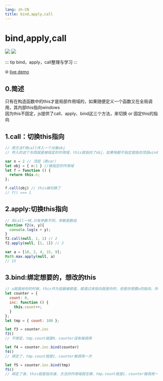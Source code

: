 ```yaml
---
lang: zh-CN
title: bind,apply,call
---
```


# bind,apply,call

![](https://img.shields.io/badge/-Typescript-9ca3af.svg?logo=typescript&style=popout-square)  ![](https://img.shields.io/badge/-Javascript-9ca3af.svg?logo=javascript&style=popout-square)



::: tip
bind，apply，call整理与学习
:::



🌐 [live demo](https://codepen.io/kensoz/pen/gOxjXqa)



## 0.简述

只有在构造函数中的this才是局部作用域的，如果随便定义一个函数又在全局调用，其内部this指向windows  
因为this不固定，js提供了call、apply、bind这三个方法，来切换 or 固定this的指向



## 1.call：切换this指向

```js
// 原方法f用call传入一个对象obj
// 传入的这个东西就是被指定的作用域，this就指向了obj，如果啥都不指定就指向顶层windows对象

var n = 2 // 顶层（用var）
let obj = { n:1 } //被指定的作用域
let f = function () {
  return this.n;
};

f.call(obj) // this被切换了
// f() === 1
```



## 2.apply:切换this指向

```js
// 和call一样,只有参数不同，参数是数组
function f2(x, y){
  console.log(x + y);
}
f2.call(null, 1, 1) // 2
f2.apply(null, [1, 1]) // 2

var a = [10, 2, 4, 15, 9];
Math.max.apply(null, a) 
// 15
```



## 3.bind:绑定想要的，想改的this

```js
// a赋值给你的时候，this作为容器被赋值，赋值过来指向就是你的，但是你想要a的指向，所以需要把a的指向给绑定过来
let counter = {
  count: 0,
  inc: function () {
    this.count++;
  }
};
let tmp = { count: 100 };

let f3 = counter.inc 
f3() 
// 不绑定，tmp.count就是0，counter没有被调用

let f4 = counter.inc.bind(counter)
f4() 
// 绑定了，tmp.count就是1，counter被调用一次

let f5 = counter.inc.bind(tmp)
f5() 
// 绑定了谁，this就是指向谁，方法的作用域就在哪，tmp.count就是1，counter被调用一次，但是用在了tmp身上
```

